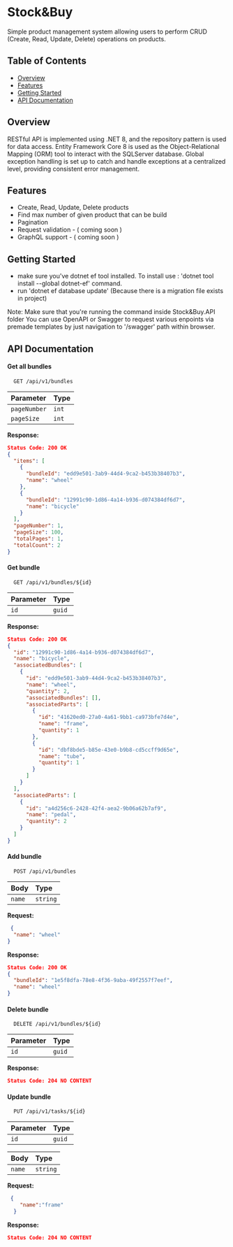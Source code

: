 # Stock&Buy
 Simple product management system allowing users to perform CRUD (Create, Read, Update, Delete) operations on products.

## Table of Contents
- [Overview](#overview)
- [Features](#features)
- [Getting Started](#getting-started)
- [API Documentation](#api-documentation)

## Overview

RESTful API is implemented using .NET 8, and the repository pattern is used for data access.
Entity Framework Core 8 is used as the Object-Relational Mapping (ORM) tool to interact with the SQLServer database.
Global exception handling is set up to catch and handle exceptions at a centralized level, providing consistent error management.

## Features

- Create, Read, Update, Delete products
- Find max number of given product that can be build
- Pagination
- Request validation - ( coming soon ) 
- GraphQL support - ( coming soon )

## Getting Started

- make sure you've dotnet ef tool installed. To install use : 
'dotnet tool install --global dotnet-ef' command.
- run 'dotnet ef database update'      (Because there is a migration file exists in project)

Note: Make sure that you're running the command inside Stock&Buy.API folder
You can use OpenAPI or Swagger to request various enpoints via premade templates by just navigation to '/swagger' path within browser.

## API Documentation
#### Get all bundles

```https
  GET /api/v1/bundles
```
| Parameter | Type     | 
| :-------- | :------- |
| `pageNumber`    | `int` | 
| `pageSize`      | `int` |  

**Response:**
```json
Status Code: 200 OK
{
  "items": [
    {
      "bundleId": "edd9e501-3ab9-44d4-9ca2-b453b38407b3",
      "name": "wheel"
    },
    {
      "bundleId": "12991c90-1d86-4a14-b936-d074384df6d7",
      "name": "bicycle"
    }
  ],
  "pageNumber": 1,
  "pageSize": 100,
  "totalPages": 1,
  "totalCount": 2
}
```
#### Get bundle

```https
  GET /api/v1/bundles/${id}
```

| Parameter | Type     | 
| :-------- | :------- |
| `id`      | `guid` |  

**Response:**
```json
Status Code: 200 OK
{
  "id": "12991c90-1d86-4a14-b936-d074384df6d7",
  "name": "bicycle",
  "associatedBundles": [
    {
      "id": "edd9e501-3ab9-44d4-9ca2-b453b38407b3",
      "name": "wheel",
      "quantity": 2,
      "associatedBundles": [],
      "associatedParts": [
        {
          "id": "41620ed0-27a0-4a61-9bb1-ca973bfe7d4e",
          "name": "frame",
          "quantity": 1
        },
        {
          "id": "dbf8bde5-b85e-43e0-b9b8-cd5ccff9d65e",
          "name": "tube",
          "quantity": 1
        }
      ]
    }
  ],
  "associatedParts": [
    {
      "id": "a4d256c6-2428-42f4-aea2-9b06a62b7af9",
      "name": "pedal",
      "quantity": 2
    }
  ]
}
```

#### Add bundle

```https
  POST /api/v1/bundles
```

| Body | Type     |
| :-------- | :------- | 
| `name`      | `string` |


**Request:**
```json
 {
  "name": "wheel"
}
```
**Response:**
```json
Status Code: 200 OK
{
  "bundleId": "1e5f8dfa-78e8-4f36-9aba-49f2557f7eef",
  "name": "wheel"
}
```

#### Delete bundle

```https
  DELETE /api/v1/bundles/${id}
```

| Parameter | Type     |
| :-------- | :------- |
| `id`      | `guid` |

**Response:**
```json
Status Code: 204 NO CONTENT
```

#### Update bundle

```https
  PUT /api/v1/tasks/${id}
```
| Parameter       | Type     |
| :-------- | :------- |
| `id`      | `guid` | 


| Body | Type     |
| :-------- | :------- |
| `name`      | `string` |


**Request:**
```json
 {
    "name":"frame"
  }
```

**Response:**
```json
Status Code: 204 NO CONTENT
```

